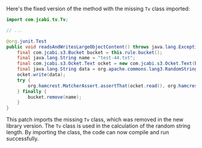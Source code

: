 Here's the fixed version of the method with the missing `Tv` class imported:

```java
import com.jcabi.tv.Tv;

// ...

@org.junit.Test
public void readsAndWritesLargeObjectContent() throws java.lang.Exception {
    final com.jcabi.s3.Bucket bucket = this.rule.bucket();
    final java.lang.String name = "test-44.txt";
    final com.jcabi.s3.Ocket.Text ocket = new com.jcabi.s3.Ocket.Text(bucket.ocket(name));
    final java.lang.String data = org.apache.commons.lang3.RandomStringUtils.random(Tv.HUNDRED * Tv.THOUSAND);
    ocket.write(data);
    try {
        org.hamcrest.MatcherAssert.assertThat(ocket.read(), org.hamcrest.Matchers.equalTo(data));
    } finally {
        bucket.remove(name);
    }
}
```

This patch imports the missing `Tv` class, which was removed in the new library version. The `Tv` class is used in the calculation of the random string length. By importing the class, the code can now compile and run successfully.